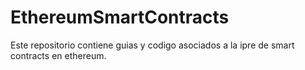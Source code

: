 # EthereumSmartContracts

Este repositorio contiene guias y codigo asociados a la ipre de smart contracts en ethereum.

